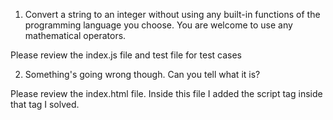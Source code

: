 1. Convert a string to an integer without using any built-in functions of the programming
   language you choose. You are welcome to use any mathematical operators.

Please review the index.js file and test file for test cases

2. Something's going wrong though. Can you tell what it is?

Please review the index.html file. Inside this file I added the script tag inside that tag I solved.
